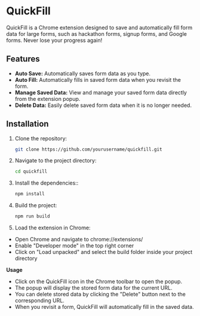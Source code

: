 # QuickFill

QuickFill is a Chrome extension designed to save and automatically fill form data for large forms, such as hackathon forms, signup forms, and Google forms. Never lose your progress again!

## Features

- **Auto Save:** Automatically saves form data as you type.
- **Auto Fill:** Automatically fills in saved form data when you revisit the form.
- **Manage Saved Data:** View and manage your saved form data directly from the extension popup.
- **Delete Data:** Easily delete saved form data when it is no longer needed.

## Installation

1. Clone the repository:
   ```sh
   git clone https://github.com/yourusername/quickfill.git

2. Navigate to the project directory:
   ```sh
   cd quickfill

3. Install the dependencies::
   ```sh
   npm install

4. Build the project:
   ```sh
   npm run build

5. Load the extension in Chrome:
  - Open Chrome and navigate to chrome://extensions/
  - Enable "Developer mode" in the top right corner
  - Click on "Load unpacked" and select the build folder inside your project directory 

**Usage**
- Click on the QuickFill icon in the Chrome toolbar to open the popup.
- The popup will display the stored form data for the current URL.
- You can delete stored data by clicking the "Delete" button next to the corresponding URL.
- When you revisit a form, QuickFill will automatically fill in the saved data.